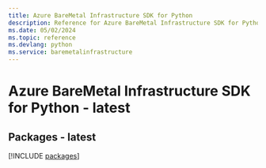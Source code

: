 ```yaml
---
title: Azure BareMetal Infrastructure SDK for Python
description: Reference for Azure BareMetal Infrastructure SDK for Python
ms.date: 05/02/2024
ms.topic: reference
ms.devlang: python
ms.service: baremetalinfrastructure
---
```

# Azure BareMetal Infrastructure SDK for Python - latest
## Packages - latest
[!INCLUDE [packages](baremetal-infrastructure-index.md)]
